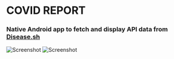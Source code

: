 # COVID REPORT
### Native Android app to fetch and display API data from [Disease.sh](https://github.com/disease-sh/API)
![Screenshot](https://i.postimg.cc/S2Mb8z0d/Screenshot-20201226-231659.jpg) ![Screenshot](https://i.postimg.cc/JHCVQ4ML/Screenshot-20201226-232505.jpg)
